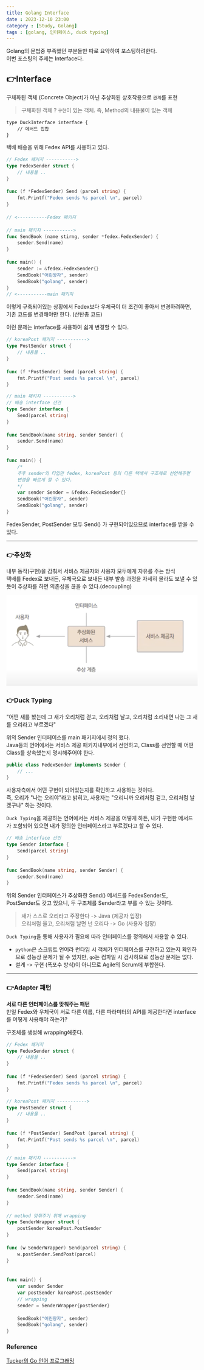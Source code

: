 ```yaml
---
title: Golang Interface
date : 2023-12-10 23:00
category : [Study, Golang]
tags : [golang, 인터페이스, duck typing]
---
```


Golang의 문법중 부족했던 부분들만 따로 요약하여 포스팅하려한다.  
이번 포스팅의 주제는 Interface다.

## 👉Interface  
구체화된 객체 (Concrete Object)가 아닌 추상화된 상호작용으로 `관계`를 표현  
> 구체화된 객체 ? `구현`이 있는 객체. 즉, Method의 내용물이 있는 객체

``` golang
type DuckInterface interface {
    // 메서드 집합
}
```

택배 배송을 위해 Fedex API를 사용하고 있다.  
``` go
// Fedex 패키지 ----------->
type FedexSender struct {
    // 내용물 ..
}

func (f *FedexSender) Send (parcel string) {
    fmt.Printf("Fedex sends %s parcel \n", parcel)
}

// <-----------Fedex 패키지 

// main 패키지 ----------->
func SendBook (name stirng, sender *fedex.FedexSender) {
    sender.Send(name)
}

func main() {
    sender := &fedex.FedexSender{}
    SendBook("어린왕자", sender)
    SendBook("golang", sender)
}
// <-----------main 패키지 
```

이렇게 구축되어있는 상황에서 Fedex보다 우체국이 더 조건이 좋아서 변경하려하면, 기존 코드를 변경해야만 한다. (산탄총 코드)  

이런 문제는 interface를 사용하여 쉽게 변경할 수 있다.  

``` go
// koreaPost 패키지 ----------->
type PostSender struct {
    // 내용물 ..
}

func (f *PostSender) Send (parcel string) {
    fmt.Printf("Post sends %s parcel \n", parcel)
}
```
```go
// main 패키지 ----------->
// 배송 interface 선언
type Sender interface {
    Send(parcel string)
}

func SendBook(name string, sender Sender) {
    sender.Send(name)
}

func main() {
    /* 
    추후 sender의 타입만 fedex, koreaPost 등의 다른 택배사 구조체로 선언해주면 
    변경을 빠르게 할 수 있다.
    */
    var sender Sender = &fedex.FedexSender{}
    SendBook("어린왕자", sender)
    SendBook("golang", sender)
}
```
FedexSender, PostSender 모두 Send() 가 구현되어있으므로 interface를 받을 수 있다.  

---

### 👉추상화
내부 동작(구현)을 감춰서 서비스 제공자와 사용자 모두에게 자유를 주는 방식  
택배를 Fedex로 보내든, 우체국으로 보내든 내부 발송 과정을 자세히 몰라도 보낼 수 있듯이 추상화를 하면 의존성을 끊을 수 있다.(decoupling)  

![](/assets/img/YY-MM/2023-12-10-23-35-34.png)  

### 👉Duck Typing  
"어떤 새를 봤는데 그 새가 오리처럼 걷고, 오리처럼 날고, 오리처럼 소리내면 나는 그 새를 오리라고 부르겠다"  

위의 Sender 인터페이스를 main 패키지에서 정의 했다.  
Java등의 언어에서는 서비스 제공 패키지내부에서 선언하고, Class를 선언할 때 어떤 Class를 상속했는지 명시해주어야 한다.
``` Java
public class FedexSender implements Sender {
    // ...
}
``` 
사용자측에서 어떤 구현이 되어있는지를 확인하고 사용하는 것이다.  
즉, 오리가 "나는 오리야"라고 밝히고, 사용자는 "오리니까 오리처럼 걷고, 오리처럼 날겠구나" 하는 것이다.  

`Duck Typing`을 제공하는 언어에서는 서비스 제공을 어떻게 하든, 내가 구현한 메서드가 포함되어 있으면 내가 정의한 인터페이스라고 부르겠다고 할 수 있다.  

``` go
// 배송 interface 선언
type Sender interface {
    Send(parcel string)
}

func SendBook(name string, sender Sender) {
    sender.Send(name)
}
```
위의 Sender 인터페이스가 추상화한 Send() 메서드를 FedexSender도, PostSender도 갖고 있으니, 두 구조체를 Sender라고 부를 수 있는 것이다.  

> 새가 스스로 오리라고 주장한다 -> Java (제공자 입장)  
> 오리처럼 울고, 오리처럼 날면 넌 오리다 -> Go (사용자 입장)  

`Duck Typing`을 통해 사용자가 필요에 따라 인터페이스를 정의해서 사용할 수 있다.  

- `python`은 스크립트 언어라 런타임 시 객체가 인터페이스를 구현하고 있는지 확인하므로 성능상 문제가 될 수 있지만, `go`는 컴파일 시 검사하므로 성능상 문제는 없다.  
- 설계 -> 구현 (폭포수 방식)이 아니므로 Agile의 Scrum에 부합한다.

---

### 👉Adapter 패턴
**서로 다른 인터페이스를 맞춰주는 패턴**  
만일 Fedex와 우체국이 서로 다른 이름, 다른 파라미터의 API를 제공한다면 interface를 어떻게 사용해야 하는가?  

구조체를 생성해 wrapping해준다.  

``` go
// Fedex 패키지 
type FedexSender struct {
    // 내용물 ..
}

func (f *FedexSender) Send (parcel string) {
    fmt.Printf("Fedex sends %s parcel \n", parcel)
}
```
``` go
// koreaPost 패키지 ----------->
type PostSender struct {
    // 내용물 ..
}

func (f *PostSender) SendPost (parcel string) {
    fmt.Printf("Post sends %s parcel \n", parcel)
}
```
``` go
// main 패키지 ----------->
type Sender interface {
    Send(parcel string)
}

func SendBook(name string, sender Sender) {
    sender.Send(name)
}

// method 맞춰주기 위해 wrapping
type SenderWrapper struct {
    postSender koreaPost.PostSender
}

func (w SenderWrapper) Send(parcel string) {
    w.postSender.SendPost(parcel)
}


func main() {
    var sender Sender
    var postSender koreaPost.postSender
    // wrapping
    sender = SenderWrapper{postSender}

    SendBook("어린왕자", sender)
    SendBook("golang", sender)
}
```

### Reference
[Tucker의 Go 언어 프로그래밍](https://www.youtube.com/watch?v=IV6zYG3GY5s&list=PLy-g2fnSzUTBHwuXkWQ834QHDZwLx6v6j&index=29)